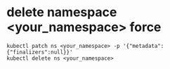 # delete namespace <your_namespace> force
```
kubectl patch ns <your_namespace> -p '{"metadata":{"finalizers":null}}'
kubectl delete ns <your_namespace>
```
